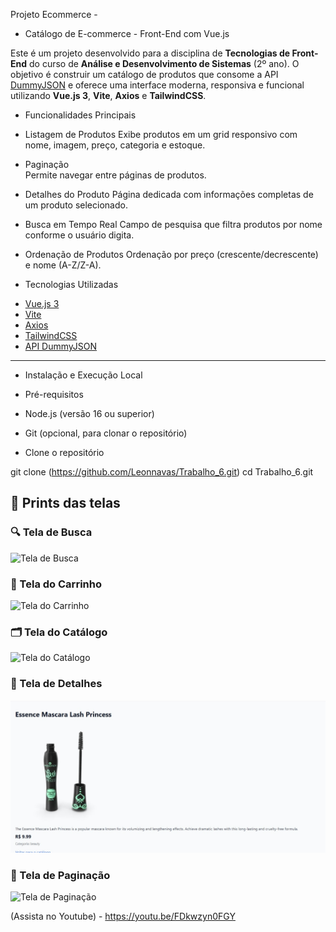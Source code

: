 Projeto Ecommerce - 

- Catálogo de E-commerce - Front-End com Vue.js

Este é um projeto desenvolvido para a disciplina de **Tecnologias de Front-End** do curso de **Análise e Desenvolvimento de Sistemas** (2º ano). O objetivo é construir um catálogo de produtos que consome a API [DummyJSON](https://dummyjson.com/docs/products) e oferece uma interface moderna, responsiva e funcional utilizando **Vue.js 3**, **Vite**, **Axios** e **TailwindCSS**.

* Funcionalidades Principais

- Listagem de Produtos 
  Exibe produtos em um grid responsivo com nome, imagem, preço, categoria e estoque.

- Paginação  
  Permite navegar entre páginas de produtos.

- Detalhes do Produto
  Página dedicada com informações completas de um produto selecionado.

- Busca em Tempo Real 
  Campo de pesquisa que filtra produtos por nome conforme o usuário digita.

- Ordenação de Produtos
  Ordenação por preço (crescente/decrescente) e nome (A-Z/Z-A).

* Tecnologias Utilizadas

- [Vue.js 3](https://vuejs.org/)
- [Vite](https://vitejs.dev/)
- [Axios](https://axios-http.com/)
- [TailwindCSS](https://tailwindcss.com/)
- [API DummyJSON](https://dummyjson.com/docs/products)

---

* Instalação e Execução Local

- Pré-requisitos

- Node.js (versão 16 ou superior)
- Git (opcional, para clonar o repositório)

* Clone o repositório

git clone (https://github.com/Leonnavas/Trabalho_6.git)
cd Trabalho_6.git


## 📸 Prints das telas

### 🔍 Tela de Busca
![Tela de Busca](src/assets/buscar.jpg)

### 🛒 Tela do Carrinho
![Tela do Carrinho](src/assets/carrinho.jpg)

### 🗂️ Tela do Catálogo
![Tela do Catálogo](src/assets/catalogo.jpg)

### 📄 Tela de Detalhes
![Tela de Detalhes](src/assets/detalhes.jpg)

### 📑 Tela de Paginação
![Tela de Paginação](src/assets/paginacao.jpg)


(Assista no Youtube) - https://youtu.be/FDkwzyn0FGY 
